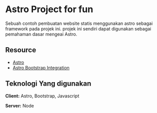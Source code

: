 # Astro Project for fun

Sebuah contoh pembuatan website statis menggunakan astro sebagai framework pada projek ini. projek ini sendiri dapat digunakan sebagai pemahaman dasar mengeai Astro.


## Resource

 - [Astro](https://astro.build/)
 - [Astro Bootstrap Integration](https://astro-bootstrap.github.io/)


## Teknologi Yang digunakan

**Client:** Astro, Bootstrap, Javascript

**Server:** Node

